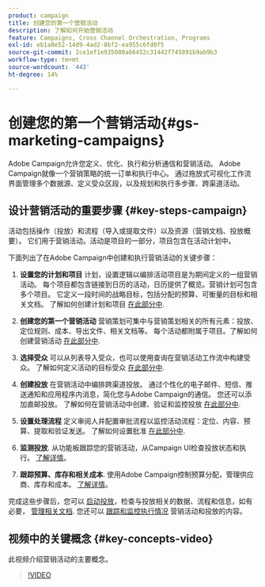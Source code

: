 ```yaml
---
product: campaign
title: 创建您的第一个营销活动
description: 了解如何开始营销活动
feature: Campaigns, Cross Channel Orchestration, Programs
exl-id: eb1a0e52-14d9-4ad2-8bf2-ea955c6fd0f5
source-git-commit: 2ce1ef1e935080a66452c31442f745891b9ab9b3
workflow-type: tm+mt
source-wordcount: '443'
ht-degree: 14%

---
```


# 创建您的第一个营销活动{#gs-marketing-campaigns}

Adobe Campaign允许您定义、优化、执行和分析通信和营销活动。 Adobe Campaign就像一个营销策略的统一订单和执行中心。 通过拖放式可视化工作流界面管理多个数据源、定义受众区段，以及规划和执行多步骤、跨渠道活动。


<!--In addition, the **Marketing Resource Management (MRM)** module lets you control marketing actions in a collaborative mode by providing complete management and real-time tracking of the tasks, budgets and marketing resources involved. The Marketing Resource Management lets you optimize and regulate the management of internal and external processes, resources and marketing campaigns, as well as third party relations (agencies, printers, etc.). For more on this, refer to [this section](about-marketing-resource-management.md).

>[!NOTE]
>
>Capabilities related to population targeting, message personalization and message delivery on the various channels are detailed in [this section](../../delivery/using/steps-about-delivery-creation-steps.md).-->


## 设计营销活动的重要步骤 {#key-steps-campaign}

活动包括操作（投放）和流程（导入或提取文件）以及资源（营销文档、投放概要）。 它们用于营销活动。活动是项目的一部分，项目包含在活动计划中。

下面列出了在Adobe Campaign中创建和执行营销活动的关键步骤：

1. **设置您的计划和项目** 计划，设置逻辑以编排活动项目是为期间定义的一组营销活动。 每个项目都包含链接到日历的活动，日历提供了概览。营销计划可包含多个项目。 它定义一段时间的战略目标，包括分配的预算、可衡量的目标和相关文档。 了解如何创建计划和项目 [在此部分中](marketing-campaign-create.md#create-plan-and-program).

1. **创建您的第一个营销活动**
营销策划可集中与营销策划相关的所有元素：投放、定位规则、成本、导出文件、相关文档等。 每个活动都附属于项目。了解如何创建营销活动 [在此部分中](marketing-campaign-create.md#create-a-campaign).

1. **选择受众**
可以从列表导入受众，也可以使用查询在营销活动工作流中构建受众。 了解如何定义活动的目标受众 [在此部分中](marketing-campaign-target.md#select-the-target-population).

1. **创建投放**
在营销活动中编排跨渠道投放。 通过个性化的电子邮件、短信、推送通知和应用程序内消息，简化您与Adobe Campaign的通信。 您还可以添加直邮投放。 了解如何在营销活动中创建、验证和监控投放 [在此部分中](marketing-campaign-deliveries.md).

1. **设置处理流程**
定义审阅人并配置审批流程以监控活动流程：定位、内容、预算、提取和验证发送。 了解如何设置批准 [在此部分中](marketing-campaign-approval.md).

1. **监测投放**.
从功能板跟踪您的营销活动，从Campaign UI检查投放状态和执行。 [了解详情](marketing-campaign-monitoring.md)。

1. **跟踪预算、库存和相关成本**.
使用Adobe Campaign控制预算分配，管理供应商、库存和成本。 [了解详情](providers--stocks-and-budgets.md#create-service-providers-and-their-cost-structures)。

完成这些步骤后，您可以 [启动投放](marketing-campaign-deliveries.md#start-a-delivery)，检查与投放相关的数据、流程和信息，如有必要， [管理相关文档](marketing-campaign-deliveries.md#manage-associated-documents). 您还可以 [跟踪和监控执行情况](marketing-campaign-monitoring.md) 营销活动和投放的内容。


## 视频中的关键概念 {#key-concepts-video}

此视频介绍营销活动的主要概念。

>[!VIDEO](https://video.tv.adobe.com/v/35131?quality=12)
